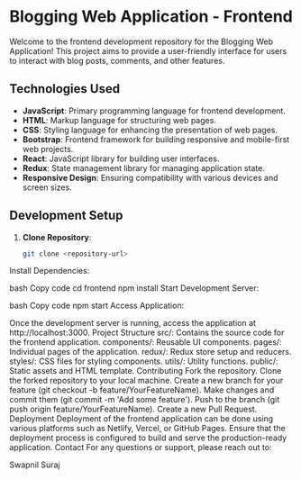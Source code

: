 # Blogging Web Application - Frontend

Welcome to the frontend development repository for the Blogging Web Application! This project aims to provide a user-friendly interface for users to interact with blog posts, comments, and other features.

## Technologies Used

- **JavaScript**: Primary programming language for frontend development.
- **HTML**: Markup language for structuring web pages.
- **CSS**: Styling language for enhancing the presentation of web pages.
- **Bootstrap**: Frontend framework for building responsive and mobile-first web projects.
- **React**: JavaScript library for building user interfaces.
- **Redux**: State management library for managing application state.
- **Responsive Design**: Ensuring compatibility with various devices and screen sizes.

## Development Setup

1. **Clone Repository**: 
   ```bash
   git clone <repository-url>
Install Dependencies:

bash
Copy code
cd frontend
npm install
Start Development Server:

bash
Copy code
npm start
Access Application:

Once the development server is running, access the application at http://localhost:3000.
Project Structure
src/: Contains the source code for the frontend application.
components/: Reusable UI components.
pages/: Individual pages of the application.
redux/: Redux store setup and reducers.
styles/: CSS files for styling components.
utils/: Utility functions.
public/: Static assets and HTML template.
Contributing
Fork the repository.
Clone the forked repository to your local machine.
Create a new branch for your feature (git checkout -b feature/YourFeatureName).
Make changes and commit them (git commit -m 'Add some feature').
Push to the branch (git push origin feature/YourFeatureName).
Create a new Pull Request.
Deployment
Deployment of the frontend application can be done using various platforms such as Netlify, Vercel, or GitHub Pages.
Ensure that the deployment process is configured to build and serve the production-ready application.
Contact
For any questions or support, please reach out to:

Swapnil
Suraj
